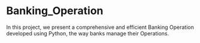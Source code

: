 # Banking_Operation
In this project, we present a comprehensive and efficient Banking Operation developed using Python, the way banks manage their Operations.
